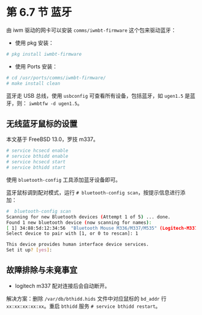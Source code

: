 # 第 6.7 节 蓝牙

由 iwm 驱动的网卡可以安装 `comms/iwmbt-firmware` 这个包来驱动蓝牙：

- 使用 pkg 安装：

```sh
# pkg install iwmbt-firmware
```

- 使用 Ports 安装：

```sh
# cd /usr/ports/comms/iwmbt-firmware/ 
# make install clean
```

蓝牙走 USB 总线，使用 `usbconfig` 可查看所有设备，包括蓝牙，如 `ugen1.5` 是蓝牙，则： `iwmbtfw -d ugen1.5`。

## 无线蓝牙鼠标的设置

本文基于 FreeBSD 13.0，罗技 m337。

```sh
# service hcsecd enable
# service bthidd enable
# service hcsecd start
# service bthidd start
```

使用 `bluetooth-config` 工具添加蓝牙设备即可。

蓝牙鼠标调到配对模式，运行 `# bluetooth-config scan`，按提示信息进行添加：

```sh
#  bluetooth-config scan
Scanning for new Bluetooth devices (Attempt 1 of 5) ... done.
Found 1 new bluetooth device (now scanning for names):
[ 1] 34:88:5d:12:34:56  "Bluetooth Mouse M336/M337/M535" (Logitech-M337)
Select device to pair with [1, or 0 to rescan]: 1

This device provides human interface device services.
Set it up? [yes]:
```

## 故障排除与未竟事宜

- logitech m337 配对连接后会自动断开。

解决方案：删除 `/var/db/bthidd.hids` 文件中对应鼠标的 `bd_addr` 行 `xx:xx:xx:xx:xx`。重启 `bthidd` 服务 `# service bthidd restart`。


